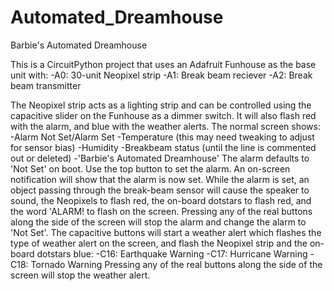 # Automated_Dreamhouse
Barbie's Automated Dreamhouse

This is a CircuitPython project that uses an Adafruit Funhouse as the base unit with:
  -A0: 30-unit Neopixel strip
  -A1: Break beam reciever
  -A2: Break beam transmitter
  
The Neopixel strip acts as a lighting strip and can be controlled using the capacitive slider on the Funhouse as a dimmer switch. It will also flash red with the alarm, and blue with the weather alerts.
The normal screen shows:
  -Alarm Not Set/Alarm Set
  -Temperature (this may need tweaking to adjust for sensor bias)
  -Humidity
  -Breakbeam status (until the line is commented out or deleted)
  -'Barbie's Automated Dreamhouse'
The alarm defaults to 'Not Set' on boot. Use the top button to set the alarm. An on-screen notification will show that the alarm is now set.
While the alarm is set, an object passing through the break-beam sensor will cause the speaker to sound, the Neopixels to flash red, the on-board dotstars to flash red, and the word 'ALARM! to flash on the screen.
Pressing any of the real buttons along the side of the screen will stop the alarm and change the alarm to 'Not Set'.
The capacitive buttons will start a weather alert which flashes the type of weather alert on the screen, and flash the Neopixel strip and the on-board dotstars blue:
  -C16: Earthquake Warning
  -C17: Hurricane Warning
  -C18: Tornado Warning
Pressing any of the real buttons along the side of the screen will stop the weather alert.
